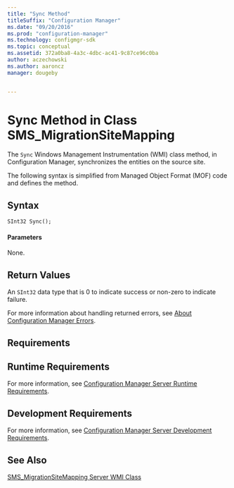 ```yaml
---
title: "Sync Method"
titleSuffix: "Configuration Manager"
ms.date: "09/20/2016"
ms.prod: "configuration-manager"
ms.technology: configmgr-sdk
ms.topic: conceptual
ms.assetid: 372a0ba8-4a3c-4dbc-ac41-9c87ce96c0ba
author: aczechowski
ms.author: aaroncz
manager: dougeby


---
```

# Sync Method in Class SMS_MigrationSiteMapping
The `Sync` Windows Management Instrumentation (WMI) class method, in Configuration Manager, synchronizes the entities on the source site.  

 The following syntax is simplified from Managed Object Format (MOF) code and defines the method.  

## Syntax  

```  
SInt32 Sync();  
```  

#### Parameters  
 None.  

## Return Values  
 An  `SInt32` data type that is 0 to indicate success or non-zero to indicate failure.  

 For more information about handling returned errors, see [About Configuration Manager Errors](../../../../develop/core/understand/about-configuration-manager-errors.md).  

## Requirements  

## Runtime Requirements  
 For more information, see [Configuration Manager Server Runtime Requirements](../../../../develop/core/reqs/server-runtime-requirements.md).  

## Development Requirements  
 For more information, see [Configuration Manager Server Development Requirements](../../../../develop/core/reqs/server-development-requirements.md).  

## See Also  
 [SMS_MigrationSiteMapping Server WMI Class](../../../../develop/reference/core/migration/sms_migrationsitemapping-server-wmi-class.md)
